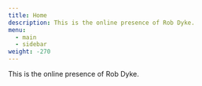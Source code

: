 ```yaml
---
title: Home
description: This is the online presence of Rob Dyke.
menu:
  - main
  - sidebar
weight: -270
---
```

This is the online presence of Rob Dyke.